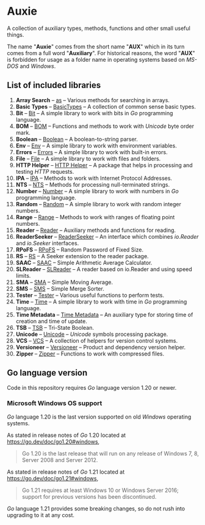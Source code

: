 # Auxie

A collection of auxiliary types, methods, functions and other small useful 
things.  

The name "**Auxie**" comes from the short name "**AUX**" which in its turn comes 
from a full word "**Auxiliary**". For historical reasons, the word "**AUX**" 
is forbidden for usage as a folder name in operating systems based on _MS-DOS_ 
and _Windows_.  

## List of included libraries

1. **Array Search** – [as](as/ReadMe.md) – Various methods for searching in arrays.
2. **Basic Types** – [BasicTypes](BasicTypes/ReadMe.md) – A collection of common sense basic types.
3. **Bit** – [Bit](bit/ReadMe.md) – A simple library to work with bits in _Go_ programming language.
4. **BOM** – [BOM](BOM/ReadMe.md) – Functions and methods to work with _Unicode_ byte order mark.
5. **Boolean** – [Boolean](boolean/ReadMe.md) – A boolean-to-string parser.
6. **Env** – [Env](env/ReadMe.md) – A simple library to work with environment variables.
7. **Errors** – [Errors](errors/ReadMe.md) – A simple library to work with built-in errors.
8. **File** – [File](file/ReadMe.md) – A simple library to work with files and folders.
9. **HTTP Helper** – [HTTP Helper](http-helper/ReadMe.md) – A package that helps in processing and testing _HTTP_ requests.
10. **IPA** – [IPA](IPA/ReadMe.md) – Methods to work with Internet Protocol Addresses.
11. **NTS** – [NTS](NTS/ReadMe.md) – Methods for processing null-terminated strings.
12. **Number** – [Number](number/ReadMe.md) – A simple library to work with numbers in _Go_ programming language.
13. **Random** – [Random](random/ReadMe.md) – A simple library to work with random integer numbers.
14. **Range** – [Range](range/ReadMe.md) – Methods to work with ranges of floating point numbers.
15. **Reader** – [Reader](reader/ReadMe.md) – Auxiliary methods and functions for reading.
16. **ReaderSeeker** – [ReaderSeeker](ReaderSeeker/ReadMe.md) – An interface which combines _io.Reader_ and _io.Seeker_ interfaces.
17. **RPoFS** – [RPoFS](rpofs/ReadMe.md) – Random Password of Fixed Size.
18. **RS** – [RS](rs/ReadMe.md) – A Seeker extension to the reader package.
19. **SAAC** – [SAAC](SAAC/ReadMe.md) – Simple Arithmetic Average Calculator.
20. **SLReader** – [SLReader](SLReader/ReadMe.md) – A reader based on io.Reader and using speed limits.
21. **SMA** – [SMA](SMA/ReadMe.md) – Simple Moving Average.
22. **SMS** – [SMS](SMS/ReadMe.md) – Simple Merge Sorter.
23. **Tester** – [Tester](tester/ReadMe.md) – Various useful functions to perform tests.
24. **Time** – [Time](time/ReadMe.md) – A simple library to work with time in _Go_ programming language.
25. **Time Metadata** – [Time Metadata](time-metadata/ReadMe.md) – An auxiliary type for storing time of creation and time of update.
26. **TSB** – [TSB](TSB/ReadMe.md) – Tri-State Boolean.
27. **Unicode** – [Unicode](unicode/ReadMe.md) – _Unicode_ symbols processing package.
28. **VCS** – [VCS](VCS/ReadMe.md) – A collection of helpers for version control systems.
29. **Versioneer** – [Versioneer](Versioneer/ReadMe.md) – Product and dependency version helper.
30. **Zipper** – [Zipper](zipper/ReadMe.md) – Functions to work with compressed files.

## Go language version

Code in this repository requires _Go_ language version 1.20 or newer.

### Microsoft Windows OS support

_Go_ language 1.20 is the last version supported on old _Windows_ operating 
systems.

As stated in release notes of _Go_ 1.20 located at 
https://go.dev/doc/go1.20#windows, 
> Go 1.20 is the last release that will run on any release of Windows 7, 8, 
> Server 2008 and Server 2012.

As stated in release notes of _Go_ 1.21 located at 
https://go.dev/doc/go1.21#windows,
> Go 1.21 requires at least Windows 10 or Windows Server 2016; support for 
> previous versions has been discontinued.

_Go_ language 1.21 provides some breaking changes, so do not rush into upgrading 
to it at any cost.
